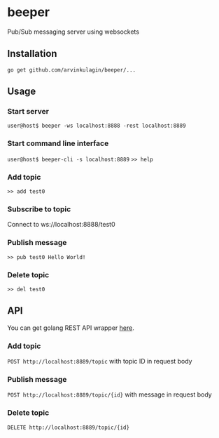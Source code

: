 # beeper
Pub/Sub messaging server using websockets
## Installation
`go get github.com/arvinkulagin/beeper/...`
## Usage
### Start server
`user@host$ beeper -ws localhost:8888 -rest localhost:8889`
### Start command line interface
`user@host$ beeper-cli -s localhost:8889`
`>> help`
### Add topic
`>> add test0`
### Subscribe to topic
Connect to ws://localhost:8888/test0
### Publish message
`>> pub test0 Hello World!`
### Delete topic
`>> del test0`
## API
You can get golang REST API wrapper [here](https://github.com/arvinkulagin/beeperapi).
### Add topic
`POST http://localhost:8889/topic` with topic ID in request body
### Publish message
`POST http://localhost:8889/topic/{id}` with message in request body
### Delete topic
`DELETE http://localhost:8889/topic/{id}`